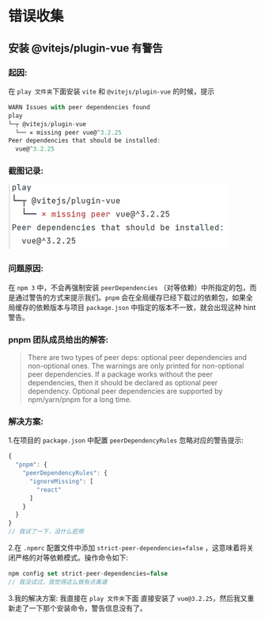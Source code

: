 # 错误收集
## 安装 @vitejs/plugin-vue 有警告
### 起因:
在 `play 文件夹`下面安装 `vite` 和 `@vitejs/plugin-vue` 的时候，提示
```javascript
WARN Issues with peer dependencies found
play
└─┬ @vitejs/plugin-vue
  └── ✕ missing peer vue@^3.2.25
Peer dependencies that should be installed:
  vue@^3.2.25
```
### 截图记录:
![img.png](img.png)

### 问题原因:
在 `npm 3` 中，不会再强制安装 `peerDependencies` （对等依赖）中所指定的包，而是通过警告的方式来提示我们。`pnpm` 会在全局缓存已经下载过的依赖包，如果全局缓存的依赖版本与项目 `package.json` 中指定的版本不一致，就会出现这种 hint 警告。
### pnpm 团队成员给出的解答:
> There are two types of peer deps: optional peer dependencies and non-optional ones. The warnings are only printed for non-optional peer dependencies. If a package works without the peer dependencies, then it should be declared as optional peer dependency. Optional peer dependencies are supported by npm/yarn/pnpm for a long time.

### 解决方案:
1.在项目的 `package.json` 中配置 `peerDependencyRules` 忽略对应的警告提示:
```javascript
{
  "pnpm": {
    "peerDependencyRules": {
      "ignoreMissing": [
        "react"
      ]
    }
  }
}
// 我试了一下，没什么屁用
```
2.在 `.npmrc` 配置文件中添加 `strict-peer-dependencies=false` ，这意味着将关闭严格的对等依赖模式。操作命令如下:
```javascript
npm config set strict-peer-dependencies=false
// 我没试过，我觉得这么做有点离谱
```
3.我的解决方案:
我直接在 `play 文件夹`下面 直接安装了 `vue@3.2.25`，然后我又重新走了一下那个安装命令，警告信息没有了。
